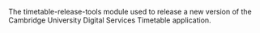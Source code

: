 The timetable-release-tools module used to release a new version of the Cambridge University Digital Services Timetable application.